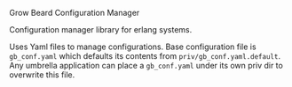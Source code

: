 Grow Beard Configuration Manager

Configuration manager library for erlang systems.

Uses Yaml files to manage configurations.
Base configuration file is `gb_conf.yaml` which defaults its contents from `priv/gb_conf.yaml.default`.
Any umbrella application can place a `gb_conf.yaml` under its own priv dir to overwrite this file.
